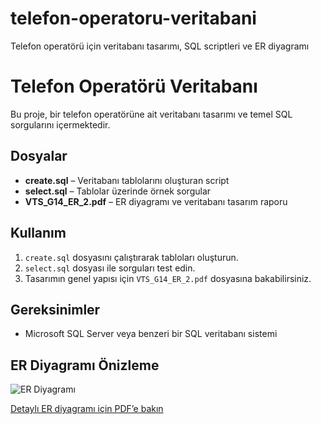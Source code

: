 # telefon-operatoru-veritabani
Telefon operatörü için veritabanı tasarımı, SQL scriptleri ve ER diyagramı
# Telefon Operatörü Veritabanı

Bu proje, bir telefon operatörüne ait veritabanı tasarımı ve temel SQL sorgularını içermektedir.  

## Dosyalar
- **create.sql** – Veritabanı tablolarını oluşturan script  
- **select.sql** – Tablolar üzerinde örnek sorgular  
- **VTS_G14_ER_2.pdf** – ER diyagramı ve veritabanı tasarım raporu  

## Kullanım
1. `create.sql` dosyasını çalıştırarak tabloları oluşturun.  
2. `select.sql` dosyası ile sorguları test edin.  
3. Tasarımın genel yapısı için `VTS_G14_ER_2.pdf` dosyasına bakabilirsiniz.  

## Gereksinimler
- Microsoft SQL Server veya benzeri bir SQL veritabanı sistemi

## ER Diyagramı Önizleme
![ER Diyagramı]()

[Detaylı ER diyagramı için PDF’e bakın](VTS_G14_ER_2.pdf)
